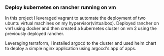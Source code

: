 ### Deploy kubernetes on rancher running on vm
In this project I leveraged vagrant to automate the deployment of two ubuntu virtual machines on my hypervisor(virtualbox).
Deployed rancher on vm1 using docker and then created a kubernetes cluster on vm 2 using the previously deployed rancher.

Leveraging terraform, I installed argocd to the cluster and used helm chart to deploy a simple nginx application using argocd's app of apps.

